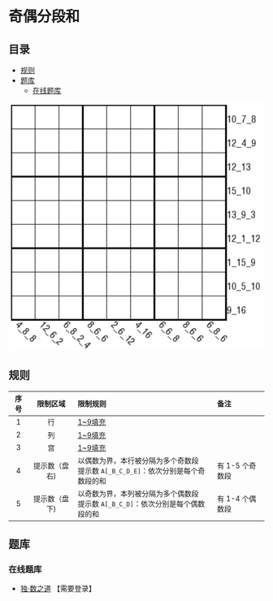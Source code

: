 # 奇偶分段和
<!-- START doctoc generated TOC please keep comment here to allow auto update -->
<!-- DON'T EDIT THIS SECTION, INSTEAD RE-RUN doctoc TO UPDATE -->
## 目录

- [规则](#%E8%A7%84%E5%88%99)
- [题库](#%E9%A2%98%E5%BA%93)
  - [在线题库](#%E5%9C%A8%E7%BA%BF%E9%A2%98%E5%BA%93)

<!-- END doctoc generated TOC please keep comment here to allow auto update -->

![题](../../../images/sudoku/奇偶分段和.png)

## 规则

<!-- markdownlint-disable MD013 -->
| 序号  |  限制区域   | 限制规则                                                 | 备注         |
|:---:|:-------:|:-----------------------------------------------------|:-----------|
|  1  |    行    | [1~9填充]                                              |            |
|  2  |    列    | [1~9填充]                                              |            |
|  3  |    宫    | [1~9填充]                                              |            |
|  4  | 提示数（盘右) | 以偶数为界，本行被分隔为多个奇数段<br/>提示数 `A[_B_C_D_E]`：依次分别是每个奇数段的和 | 有 1-5 个奇数段 |
|  5  | 提示数（盘下) | 以奇数为界，本列被分隔为多个偶数段<br/>提示数 `A[_B_C_D]`：依次分别是每个偶数段的和   | 有 1-4 个偶数段 |
<!-- markdownlint-enable MD013 -->

## 题库

### 在线题库

- [独·数之道](http://www.sudokufans.org.cn/lx/game.index.php?type=fdh2) 【需要登录】

[1~9填充]: ../../../rules.md#1to9填充
